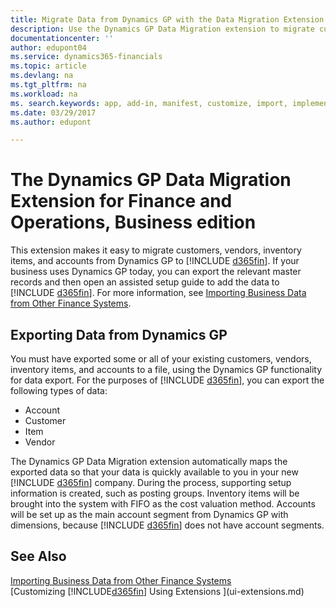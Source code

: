 ```yaml
---
title: Migrate Data from Dynamics GP with the Data Migration Extension | Microsoft Docs
description: Use the Dynamics GP Data Migration extension to migrate customers, vendors, inventory items, and accounts from Dynamics GP to Business Central.
documentationcenter: ''
author: edupont04
ms.service: dynamics365-financials
ms.topic: article
ms.devlang: na
ms.tgt_pltfrm: na
ms.workload: na
ms. search.keywords: app, add-in, manifest, customize, import, implement
ms.date: 03/29/2017
ms.author: edupont

---
```

# The Dynamics GP Data Migration Extension for Finance and Operations, Business edition
This extension makes it easy to migrate customers, vendors, inventory items, and accounts from Dynamics GP to [!INCLUDE [d365fin](includes/d365fin_md.md)]. If your business uses Dynamics GP today, you can export the relevant master records and then open an assisted setup guide to add the data to [!INCLUDE [d365fin](includes/d365fin_md.md)]. For more information, see [Importing Business Data from Other Finance Systems](across-import-data-configuration-packages.md).

## Exporting Data from Dynamics GP
You must have exported some or all of your existing customers, vendors, inventory items, and accounts to a file, using the Dynamics GP functionality for data export. For the purposes of [!INCLUDE [d365fin](includes/d365fin_md.md)], you can export the following types of data:

* Account  
* Customer  
* Item  
* Vendor  

The Dynamics GP Data Migration extension automatically maps the exported data so that your data is quickly available to you in your new [!INCLUDE [d365fin](includes/d365fin_md.md)] company. During the process, supporting setup information is created, such as posting groups. Inventory items will be brought into the system with FIFO as the cost valuation method. Accounts will be set up as the main account segment from Dynamics GP with dimensions, because [!INCLUDE [d365fin](includes/d365fin_long_md.md)] does not have account segments.

## See Also
[Importing Business Data from Other Finance Systems](across-import-data-configuration-packages.md)  
[Customizing [!INCLUDE[d365fin](includes/d365fin_md.md)] Using Extensions ](ui-extensions.md)  

